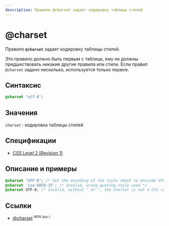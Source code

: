 ```yaml
---
description: Правило @charset задает кодировку таблицы стилей
---
```


# @charset

Правило **`@charset`** задает кодировку таблицы стилей.

Это правило должно быть первым с таблице, ему не должны предшествовать никакие другие правила или стили. Если правил `@charset` задано несколько, используется только первое.

## Синтаксис

```css
@charset "utf-8";
```

## Значения

`charset`
: кодировка таблицы стилей

## Спецификации

- [CSS Level 2 (Revision 1)](http://www.w3.org/TR/CSS2/syndata.html#x57)

## Описание и примеры

```css
@charset "UTF-8"; /* Set the encoding of the style sheet to Unicode UTF-8 */
@charset 'iso-8859-15'; /* Invalid, wrong quoting style used */
@charset UTF-8; /* Invalid, without ' or ", the charset is not a CSS <string> */
```

## Ссылки

- [@charset](https://developer.mozilla.org/en-US/docs/Web/CSS/@charset) <sup><small>MDN (рус.)</small></sup>

